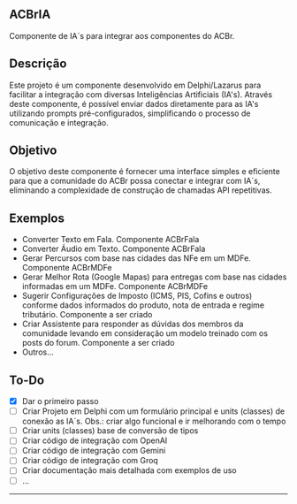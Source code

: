 ## ACBrIA

Componente de IA´s para integrar aos componentes do ACBr.

## Descrição

Este projeto é um componente desenvolvido em Delphi/Lazarus para facilitar a integração com diversas Inteligências Artificiais (IA's). Através deste componente, é possível enviar dados diretamente para as IA's utilizando prompts pré-configurados, simplificando o processo de comunicação e integração.

## Objetivo

O objetivo deste componente é fornecer uma interface simples e eficiente para que a comunidade do ACBr possa conectar e integrar com IA´s, eliminando a complexidade de construção de chamadas API repetitivas. 

## Exemplos

- Converter Texto em Fala. Componente ACBrFala
- Converter Áudio em Texto. Componente ACBrFala
- Gerar Percursos com base nas cidades das NFe em um MDFe. Componente ACBrMDFe
- Gerar Melhor Rota (Google Mapas) para entregas com base nas cidades informadas em um MDFe. Componente ACBrMDFe
- Sugerir Configurações de Imposto (ICMS, PIS, Cofins e outros) conforme dados informados do produto, nota de entrada e regime tributário. Componente a ser criado
- Criar Assistente para responder as dúvidas dos membros da comunidade levando em consideração um modelo treinado com os posts do forum. Componente a ser criado
- Outros...

## To-Do

- [x] Dar o primeiro passo
- [ ] Criar Projeto em Delphi com um formulário principal e units (classes) de conexão as IA´s. Obs.: criar algo funcional e ir melhorando com o tempo
- [ ] Criar units (classes) base de conversão de tipos
- [ ] Criar código de integração com OpenAI
- [ ] Criar código de integração com Gemini
- [ ] Criar código de integração com Groq
- [ ] Criar documentação mais detalhada com exemplos de uso
- [ ] ...

---
